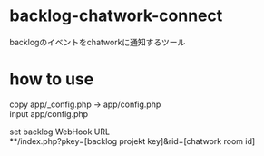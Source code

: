 # backlog-chatwork-connect  
backlogのイベントをchatworkに通知するツール  
  
  
# how to use  
copy app/_config.php -> app/config.php  
input app/config.php  
  
set backlog WebHook URL  
**/index.php?pkey=[backlog projekt key]&rid=[chatwork room id]  
  